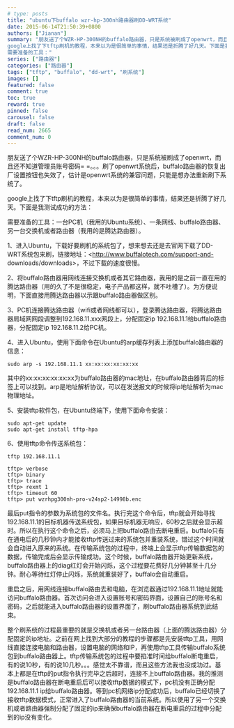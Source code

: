```yaml
---
# type: posts 
title: "ubuntu下buffalo wzr-hp-300nh路由器刷DD-WRT系统"
date: 2015-06-14T21:50:39+0800
authors: ["Jianan"]
summary: "朋友送了个WZR-HP-300NH的buffalo路由器，只是系统被刷成了openwrt，而且还不知道管理员账号密码= =。。。刷了openwrt系统后，buffalo路由器的恢复出厂设置按钮也失效了，估计是openwrt系统的兼容问题，只能是想办法重新刷下系统了。
google上找了下tftp刷机的教程，本来以为是很简单的事情，结果还是折腾了好几天。下面是我测试成功的方法：
需要准备的工具："
series: ["路由器"]
categories: ["路由器"]
tags: ["tftp", "buffalo", "dd-wrt", "刷系统"]
images: []
featured: false
comment: true
toc: true
reward: true
pinned: false
carousel: false
draft: false
read_num: 2665
comment_num: 0
---
```


  

朋友送了个WZR-HP-300NH的buffalo路由器，只是系统被刷成了openwrt，而且还不知道管理员账号密码=
=。。。刷了openwrt系统后，buffalo路由器的恢复出厂设置按钮也失效了，估计是openwrt系统的兼容问题，只能是想办法重新刷下系统了。

google上找了下tftp刷机的教程，本来以为是很简单的事情，结果还是折腾了好几天。下面是我测试成功的方法：

需要准备的工具：一台PC机（我用的Ubuntu系统）、一条网线、buffalo路由器、另一台交换机或者路由器（我用的是腾达路由器）。  

1、进入Ubuntu，下载好要刷机的系统包了，想来想去还是去官网下载了DD-
WRT系统包来刷，链接地址：<http://www.buffalotech.com/support-and-
downloads/downloads>，不过下载的速度很慢。

2、将buffalo路由器用网线连接交换机或者其它路由器，我用的是之前一直在用的腾达路由器（用的久了不是很稳定，电子产品都这样，就不吐槽了）。为方便说明，下面直接用腾达路由器以示跟buffalo路由器做区别。

3、PC机连接腾达路由器（wifi或者网线都可以），登录腾达路由器，将腾达路由器局域网网段调整到192.168.11.xxx网段上，分配固定ip
192.168.11.1给buffalo路由器，分配固定ip 192.168.11.2给PC机。

4、进入Ubuntu，使用下面命令在Ubuntu的arp缓存列表上添加buffalo路由器的信息：

    
    
    sudo arp -s 192.168.11.1 xx:xx:xx:xx:xx:xx

其中的xx:xx:xx:xx:xx:xx为buffalo路由器的mac地址，在buffalo路由器背后的标签上可以找到。arp是地址解析协议，可以在发送报文的时候将ip地址解析为mac物理地址。

5、安装tftp软件包，在Ubuntu终端下，使用下面命令安装：

    
    
    sudo apt-get update
    sudo apt-get install tftp-hpa

6、使用tftp命令传送系统包：

    
    
    tftp 192.168.11.1
    
    tftp> verbose
    tftp> binary
    tftp> trace
    tftp> rexmt 1
    tftp> timeout 60
    tftp> put wzrhpg300nh-pro-v24sp2-14998b.enc

最后put指令的参数为系统包的文件名。执行完这个命令后，tftp就会开始寻找192.168.11.1的目标机器传送系统包，如果目标机器无响应，60秒之后就会显示超时。所以在执行这个命令之后，必须马上把buffalo路由去断电重启。buffalo只有在通电后的几秒钟内才能接收tftp传送过来的系统包并重装系统，错过这个时间就会自动进入原来的系统。在传输系统包的过程中，终端上会显示tftp传输数据包的数据，传输完成后会显示传输成功。这个时候，buffalo路由器开始更新系统，buffalo路由器上的diag红灯会开始闪烁，这个过程要花费好几分钟甚至十几分钟。耐心等待红灯停止闪烁，系统就重装好了，buffalo会自动重启。

重启之后，用网线连接buffalo路由去和电脑，在浏览器通过192.168.11.1地址就能访问buffalo路由器。首次访问会进入设置账号和密码界面，设置自己的账号名和密码，之后就能进入buffalo路由器的设置界面了，刷buffalo路由器系统到此结束。

  
整个刷系统的过程最重要的就是交换机或者另一台路由器（上面的腾达路由器）分配固定的ip地址。之前在网上找到大部分的教程的步骤都是先安装tftp工具，用网线直接连接电脑和路由器，设置电脑的网络和IP，再使用tftp工具传输buffalo系统包到buffalo路由器上。tftp传输系统包的过程中要掐准时间给buffalo断电重启，有的说10秒，有的说10几秒。。。感觉太不靠谱，而且这些方法我也没成功过。基本上都是在tftp的put指令执行完毕之后超时，连接不上buffalo路由器。我的推测是buffalo路由器在断电重启后可以接收tftp数据的模式下，pc机没有正确分配192.168.11.1
ip给buffalo路由器。等到pc机网络ip分配成功后，buffalo已经切换了接收tftp数据模式，正常进入了buffalo路由器的当前系统。所以使用了另一个交换机或者路由器强制分配了固定的ip来确保buffalo路由器在断电重启的过程中分配到的ip没有变化。

  

  

